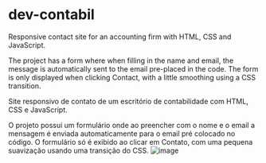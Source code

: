 # dev-contabil
  Responsive contact site for an accounting firm with HTML, CSS and JavaScript.
  
  The project has a form where when filling in the name and email, the message is automatically sent to the email pre-placed in the code.
  The form is only displayed when clicking Contact, with a little smoothing using a CSS transition.


  Site responsivo de contato de um escritório de contabilidade com HTML, CSS e JavaScript.
  
  O projeto possui um formulário onde ao preencher com o nome e o email a mensagem é enviada automaticamente para o email pré colocado no código.
  O formulário só é exibido ao clicar em Contato, com uma pequena suavização usando uma transição do CSS.
  ![image](https://user-images.githubusercontent.com/88170288/149802677-8b2517c0-7877-4a25-9be1-0a3d92ae3684.png)
